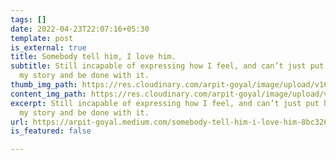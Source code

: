 ```yaml
---
tags: []
date: 2022-04-23T22:07:16+05:30
template: post
is_external: true
title: Somebody tell him, I love him.
subtitle: Still incapable of expressing how I feel, and can’t just put his photo on
  my story and be done with it.
thumb_img_path: https://res.cloudinary.com/arpit-goyal/image/upload/v1650731921/1_z_mOo-rbv_JOw9msS3nD6g_x7zei6.jpg
content_img_path: https://res.cloudinary.com/arpit-goyal/image/upload/v1650731921/1_z_mOo-rbv_JOw9msS3nD6g_x7zei6.jpg
excerpt: Still incapable of expressing how I feel, and can’t just put his photo on
  my story and be done with it.
url: https://arpit-goyal.medium.com/somebody-tell-him-i-love-him-8bc326e6e037
is_featured: false

---
```

